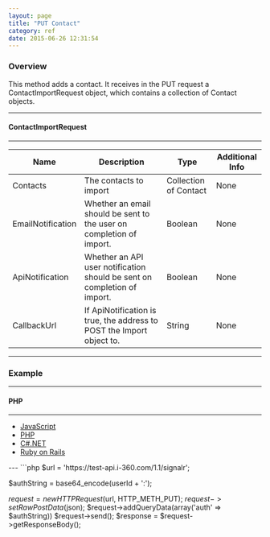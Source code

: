 ```yaml
---
layout: page
title: "PUT Contact"
category: ref
date: 2015-06-26 12:31:54
---
```


### Overview

This method adds a contact. It receives in the PUT request a
ContactImportRequest object, which contains a collection of Contact objects.

---
#### ContactImportRequest
---

| Name  	| Description  	| Type  	| Additional Info  	|
|---	|---	|---	|---	|
| Contacts  	| The contacts to import  	| Collection of Contact  	| None  	|
| EmailNotification  	| Whether an email should be sent to the user on completion of import.  	| Boolean  	| None  	|
| ApiNotification	  	| Whether an API user notification should be sent on completion of import.	| Boolean  	| None  	|
| CallbackUrl  	| If ApiNotification is true, the address to POST the Import object to.  	| String  	| None  	|

---

### Example


---
#### PHP
---
<div class="container-fluid">
  <ul class='nav nav-tabs' data-tabs='tabs'>
    <li><a href="/">JavaScript</a></li>
    <li class='active'><a href="/">PHP</a></li>
    <li><a href="/">C#.NET</a></li>
    <li><a href="/">Ruby on Rails</a></li>
  </ul>
</div>
---
```php
$url = 'https://test-api.i-360.com/1.1/signalr';

$authString = base64_encode(userId + ':');

$request = new HTTPRequest($url, HTTP_METH_PUT);
$request->setRawPostData($json);
$request->addQueryData(array('auth' => $authString))
$request->send();
$response = $request->getResponseBody();
```
